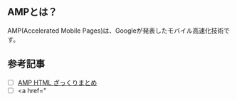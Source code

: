

## AMPとは？

AMP(Accelerated Mobile Pages)は、Googleが発表したモバイル高速化技術です。<br>














## 参考記事

- [ ] <a href="https://qiita.com/lqd_jp/items/532e25454f156d77856f">AMP HTML ざっくりまとめ</a>
- [ ] <a href="
